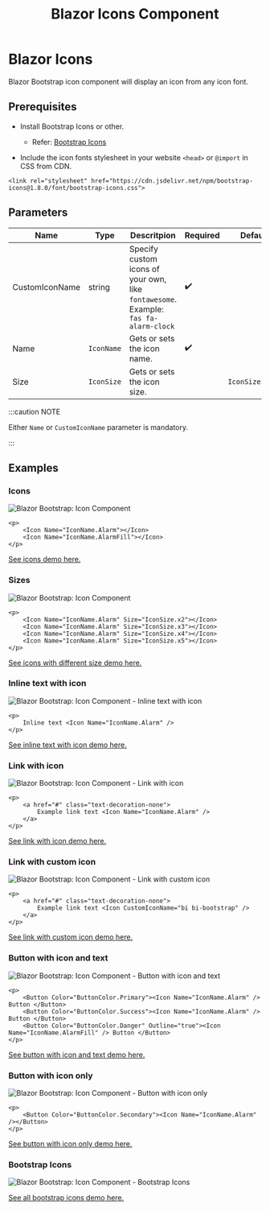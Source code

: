 ﻿---
title: Blazor Icons Component
description: Use Blazor Bootstrap tooltip component to add custom tooltips to your web pages.
image: https://i.imgur.com/8HcjpiK.png

sidebar_label: Icons
sidebar_position: 1
---

# Blazor Icons

Blazor Bootstrap icon component will display an icon from any icon font.

## Prerequisites

- Install Bootstrap Icons or other.
  - Refer: [Bootstrap Icons](https://icons.getbootstrap.com/)

- Include the icon fonts stylesheet in your website `<head>` or `@import` in CSS from CDN.
```
<link rel="stylesheet" href="https://cdn.jsdelivr.net/npm/bootstrap-icons@1.8.0/font/bootstrap-icons.css">
```

## Parameters

| Name | Type | Descritpion | Required | Default |
|--|--|--|--|--|
| CustomIconName | string | Specify custom icons of your own, like `fontawesome`. Example: `fas fa-alarm-clock` | ✔️ | |
| Name | `IconName` | Gets or sets the icon name. | ✔️ | |
| Size | `IconSize` | Gets or sets the icon size. | | `IconSize.None` |

:::caution NOTE

Either `Name` or `CustomIconName` parameter is mandatory.

:::

## Examples

### Icons

<img src="https://i.imgur.com/WClg4kQ.jpg" alt="Blazor Bootstrap: Icon Component" />

```cshtml
<p>
    <Icon Name="IconName.Alarm"></Icon>
    <Icon Name="IconName.AlarmFill"></Icon>
</p>
```
[See icons demo here.](https://demos.getblazorbootstrap.com/icons#examples)

### Sizes

<img src="https://i.imgur.com/ko7c6k3.jpg" alt="Blazor Bootstrap: Icon Component" />

```cshtml
<p>
    <Icon Name="IconName.Alarm" Size="IconSize.x2"></Icon>
    <Icon Name="IconName.Alarm" Size="IconSize.x3"></Icon>
    <Icon Name="IconName.Alarm" Size="IconSize.x4"></Icon>
    <Icon Name="IconName.Alarm" Size="IconSize.x5"></Icon>
</p>
```
[See icons with different size demo here.](https://demos.getblazorbootstrap.com/icons#sizes)

### Inline text with icon

<img src="https://i.imgur.com/eNKFAKg.jpg" alt="Blazor Bootstrap: Icon Component - Inline text with icon" />

```cshtml
<p>
    Inline text <Icon Name="IconName.Alarm" />
</p>
```
[See inline text with icon demo here.](https://demos.getblazorbootstrap.com/icons#inline-text-with-icon)

### Link with icon

<img src="https://i.imgur.com/pDpv29z.jpg" alt="Blazor Bootstrap: Icon Component - Link with icon" />

```cshtml
<p>
    <a href="#" class="text-decoration-none">
        Example link text <Icon Name="IconName.Alarm" />
    </a>
</p>
```
[See link with icon demo here.](https://demos.getblazorbootstrap.com/icons#link-with-icon)

### Link with custom icon

<img src="https://i.imgur.com/KNFvgiS.jpg" alt="Blazor Bootstrap: Icon Component - Link with custom icon" />

```cshtml
<p>
    <a href="#" class="text-decoration-none">
        Example link text <Icon CustomIconName="bi bi-bootstrap" />
    </a>
</p>
```
[See link with custom icon demo here.](https://demos.getblazorbootstrap.com/icons#link-with-custom-icon)

### Button with icon and text

<img src="https://i.imgur.com/Pkzbm1Q.jpg" alt="Blazor Bootstrap: Icon Component - Button with icon and text" />

```cshtml
<p>
    <Button Color="ButtonColor.Primary"><Icon Name="IconName.Alarm" /> Button </Button>
    <Button Color="ButtonColor.Success"><Icon Name="IconName.Alarm" /> Button </Button>
    <Button Color="ButtonColor.Danger" Outline="true"><Icon Name="IconName.AlarmFill" /> Button </Button>
</p>
```
[See button with icon and text demo here.](https://demos.getblazorbootstrap.com/icons#button-with-icon-and-text)

### Button with icon only

<img src="https://i.imgur.com/3WClQmS.jpg" alt="Blazor Bootstrap: Icon Component - Button with icon only" />

```cshtml
<p>
    <Button Color="ButtonColor.Secondary"><Icon Name="IconName.Alarm" /></Button>
</p>
```
[See button with icon only demo here.](https://demos.getblazorbootstrap.com/icons#button-with-icon-only)

### Bootstrap Icons

<img src="https://i.imgur.com/8HcjpiK.png" alt="Blazor Bootstrap: Icon Component - Bootstrap Icons" />

[See all bootstrap icons demo here.](https://demos.getblazorbootstrap.com/icons#bootstrap-icons)